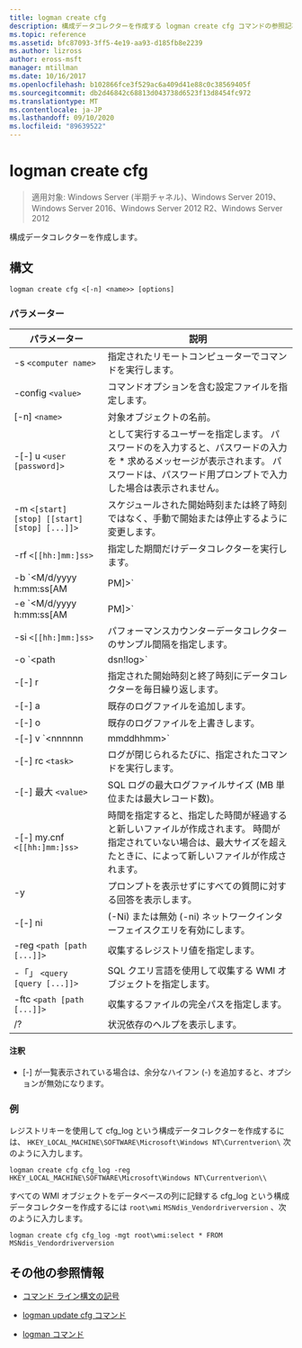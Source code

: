 ```yaml
---
title: logman create cfg
description: 構成データコレクターを作成する logman create cfg コマンドの参照記事です。
ms.topic: reference
ms.assetid: bfc87093-3ff5-4e19-aa93-d185fb8e2239
ms.author: lizross
author: eross-msft
manager: mtillman
ms.date: 10/16/2017
ms.openlocfilehash: b102866fce3f529ac6a409d41e88c0c38569405f
ms.sourcegitcommit: db2d46842c68813d043738d6523f13d8454fc972
ms.translationtype: MT
ms.contentlocale: ja-JP
ms.lasthandoff: 09/10/2020
ms.locfileid: "89639522"
---
```

# <a name="logman-create-cfg"></a>logman create cfg

> 適用対象: Windows Server (半期チャネル)、Windows Server 2019、Windows Server 2016、Windows Server 2012 R2、Windows Server 2012

構成データコレクターを作成します。

## <a name="syntax"></a>構文

```
logman create cfg <[-n] <name>> [options]
```

### <a name="parameters"></a>パラメーター

| パラメーター | 説明 |
| --------- | ----------- |
| -s `<computer name>` | 指定されたリモートコンピューターでコマンドを実行します。 |
| -config `<value>` | コマンドオプションを含む設定ファイルを指定します。 |
| [-n] `<name>` | 対象オブジェクトの名前。 |
| -[-] u `<user [password]>` | として実行するユーザーを指定します。 パスワードのを入力すると、パスワードの入力を \* 求めるメッセージが表示されます。 パスワードは、パスワード用プロンプトで入力した場合は表示されません。 |
| -m `<[start] [stop] [[start] [stop] [...]]>` | スケジュールされた開始時刻または終了時刻ではなく、手動で開始または停止するように変更します。 |
| -rf `<[[hh:]mm:]ss>` | 指定した期間だけデータコレクターを実行します。 |
| -b `<M/d/yyyy h:mm:ss[AM|PM]>` | 指定された時間にデータの収集を開始します。 |
| -e `<M/d/yyyy h:mm:ss[AM|PM]>` | 指定された時間にデータ収集を終了します。 |
| -si `<[[hh:]mm:]ss>` | パフォーマンスカウンターデータコレクターのサンプル間隔を指定します。 |
| -o `<path|dsn!log>` | SQL データベースの出力ログファイルまたは DSN およびログセット名を指定します。 |
| -[-] r | 指定された開始時刻と終了時刻にデータコレクターを毎日繰り返します。 |
| -[-] a | 既存のログファイルを追加します。 |
| -[-] o | 既存のログファイルを上書きします。 |
| -[-] v `<nnnnnn|mmddhhmm>` | ファイルのバージョン管理情報をログファイル名の末尾にアタッチします。 |
| -[-] rc `<task>` | ログが閉じられるたびに、指定されたコマンドを実行します。 |
| -[-] 最大 `<value>` | SQL ログの最大ログファイルサイズ (MB 単位または最大レコード数)。 |
| -[-] my.cnf `<[[hh:]mm:]ss>` | 時間を指定すると、指定した時間が経過すると新しいファイルが作成されます。 時間が指定されていない場合は、最大サイズを超えたときに、によって新しいファイルが作成されます。 |
| -y | プロンプトを表示せずにすべての質問に対する回答を表示します。 |
| -[-] ni | (-Ni) または無効 (-ni) ネットワークインターフェイスクエリを有効にします。 |
| -reg `<path [path [...]]>` | 収集するレジストリ値を指定します。 |
| -「」 `<query [query [...]]>` | SQL クエリ言語を使用して収集する WMI オブジェクトを指定します。 |
| -ftc `<path [path [...]]>` | 収集するファイルの完全パスを指定します。 |
| /? | 状況依存のヘルプを表示します。 |

#### <a name="remarks"></a>注釈

- [-] が一覧表示されている場合は、余分なハイフン (-) を追加すると、オプションが無効になります。

### <a name="examples"></a>例

レジストリキーを使用して cfg_log という構成データコレクターを作成するには、 `HKEY_LOCAL_MACHINE\SOFTWARE\Microsoft\Windows NT\Currentverion\` 次のように入力します。

```
logman create cfg cfg_log -reg HKEY_LOCAL_MACHINE\SOFTWARE\Microsoft\Windows NT\Currentverion\\
```

すべての WMI オブジェクトをデータベースの列に記録する cfg_log という構成データコレクターを作成するには `root\wmi` `MSNdis_Vendordriverversion` 、次のように入力します。

```
logman create cfg cfg_log -mgt root\wmi:select * FROM MSNdis_Vendordriverversion
```

## <a name="additional-references"></a>その他の参照情報

- [コマンド ライン構文の記号](command-line-syntax-key.md)

- [logman update cfg コマンド](logman-update-cfg.md)

- [logman コマンド](logman.md)
